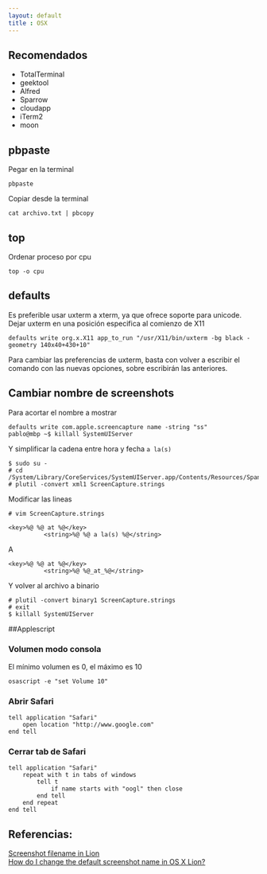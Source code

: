 ```yaml
---
layout: default
title : OSX
---
```

## Recomendados

* TotalTerminal
* geektool
* Alfred
* Sparrow
* cloudapp
* iTerm2
* moon

## pbpaste
Pegar en la terminal

	pbpaste

Copiar desde la terminal

	cat archivo.txt | pbcopy

## top

Ordenar proceso por cpu

	top -o cpu

## defaults

Es preferible usar uxterm a xterm, ya que ofrece soporte para unicode.  
Dejar uxterm en una posición especifica al comienzo de X11  

	defaults write org.x.X11 app_to_run "/usr/X11/bin/uxterm -bg black -geometry 140x40+430+10"

Para cambiar las preferencias de uxterm, basta con volver a escribir el comando con las nuevas opciones, sobre escribirán las anteriores.

## Cambiar nombre de screenshots
Para acortar el nombre a mostrar

	defaults write com.apple.screencapture name -string "ss"
	pablo@mbp ~$ killall SystemUIServer

Y simplificar la cadena entre hora y fecha ` a la(s) `

	$ sudo su -
	# cd /System/Library/CoreServices/SystemUIServer.app/Contents/Resources/Spanish.lproj
	# plutil -convert xml1 ScreenCapture.strings

Modificar las lineas

	# vim ScreenCapture.strings

	<key>%@ %@ at %@</key>
			  <string>%@ %@ a la(s) %@</string>
A

	<key>%@ %@ at %@</key>
			  <string>%@ %@_at_%@</string>

Y volver al archivo a binario

	# plutil -convert binary1 ScreenCapture.strings
	# exit
	$ killall SystemUIServer

##Applescript
### Volumen modo consola
El mínimo volumen es 0, el máximo es 10

    osascript -e "set Volume 10"

### Abrir Safari

    tell application "Safari"
        open location "http://www.google.com"
    end tell

### Cerrar tab de Safari

    tell application "Safari"
        repeat with t in tabs of windows
            tell t
                if name starts with "oogl" then close
            end tell
        end repeat
    end tell

## Referencias:
[Screenshot filename in Lion](https://discussions.apple.com/thread/3214350?start=0&tstart=0)  
[How do I change the default screenshot name in OS X Lion?](http://superuser.com/questions/339702/how-do-i-change-the-default-screenshot-name-in-os-x-lion/)  
